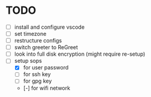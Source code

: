 # TODO

- [ ] install and configure vscode
- [ ] set timezone
- [ ] restructure configs
- [ ] switch greeter to ReGreet
- [ ] look into full disk encryption (might require re-setup)
- [ ] setup sops
  - [x] for user password
  - [ ] for ssh key
  - [ ] for gpg key
  - [-] for wifi network
